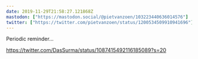 ```yaml
---
date: 2019-11-29T21:58:27.121868Z
mastodon: ["https://mastodon.social/@pietvanzoen/103223440636014576"]
twitter: ["https://twitter.com/pietvanzoen/status/1200534509910941696"]
---
```

Periodic reminder...

https://twitter.com/DasSurma/status/1087415492116185089?s=20
